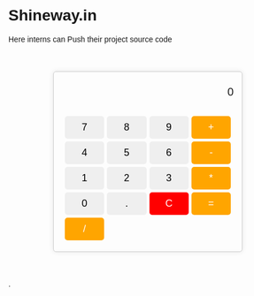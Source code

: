 # Shineway.in
Here interns can Push their project source code<!DOCTYPE html>
<html lang="en">
<head>
  <meta charset="UTF-8">
  <meta name="viewport" content="width=device-width, initial-scale=1.0">
  <title>Basic Calculator</title>
  <style>
    body {
      font-family: Arial, sans-serif;
    }
    .calculator {
      width: 300px;
      margin: 50px auto;
      border: 1px solid #ccc;
      border-radius: 5px;
      padding: 20px;
      box-shadow: 0 0 10px rgba(0, 0, 0, 0.1);
    }
    .display {
      width: 100%;
      height: 40px;
      margin-bottom: 10px;
      font-size: 20px;
      text-align: right;
      padding: 5px;
    }
    .buttons {
      display: grid;
      grid-template-columns: repeat(4, 1fr);
      gap: 5px;
    }
    button {
      padding: 10px;
      font-size: 18px;
      border: none;
      border-radius: 5px;
      cursor: pointer;
      transition: background-color 0.3s;
    }
    button:hover {
      background-color: #eee;
    }
    button.operator {
      background-color: orange;
      color: #fff;
    }
    button.clear {
      background-color: red;
      color: #fff;
    }
  </style>
</head>
<body>

<div class="calculator">
  <div class="display" id="display">0</div>
  <div class="buttons">
    <button onclick="appendToDisplay('7')">7</button>
    <button onclick="appendToDisplay('8')">8</button>
    <button onclick="appendToDisplay('9')">9</button>
    <button class="operator" onclick="setOperator('+')">+</button>
    <button onclick="appendToDisplay('4')">4</button>
    <button onclick="appendToDisplay('5')">5</button>
    <button onclick="appendToDisplay('6')">6</button>
    <button class="operator" onclick="setOperator('-')">-</button>
    <button onclick="appendToDisplay('1')">1</button>
    <button onclick="appendToDisplay('2')">2</button>
    <button onclick="appendToDisplay('3')">3</button>
    <button class="operator" onclick="setOperator('*')">*</button>
    <button onclick="appendToDisplay('0')">0</button>
    <button onclick="appendToDisplay('.')">.</button>
    <button class="clear" onclick="clearDisplay()">C</button>
    <button class="operator" onclick="calculate()">=</button>
    <button class="operator" onclick="setOperator('/')">/</button>
  </div>
</div>

<script>
  let currentInput = '';
  let operator = '';
  let previousInput = '';

  function appendToDisplay(value) {
    currentInput += value;
    updateDisplay();
  }

  function setOperator(op) {
    if (currentInput !== '') {
      operator = op;
      previousInput = currentInput;
      currentInput = '';
    }
  }

  function clearDisplay() {
    currentInput = '';
    previousInput = '';
    operator = '';
    updateDisplay();
  }

  function calculate() {
    let result;
    const num1 = parseFloat(previousInput);
    const num2 = parseFloat(currentInput);
    switch (operator) {
      case '+':
        result = num1 + num2;
        break;
      case '-':
        result = num1 - num2;
        break;
      case '*':
        result = num1 * num2;
        break;
      case '/':
        result = num1 / num2;
        break;
      default:
        return;
    }
    currentInput = result.toString();
    previousInput = '';
    operator = '';
    updateDisplay();
  }

  function updateDisplay() {
    document.getElementById('display').innerText = currentInput || '0';
  }
</script>

</body>
</html>
.
